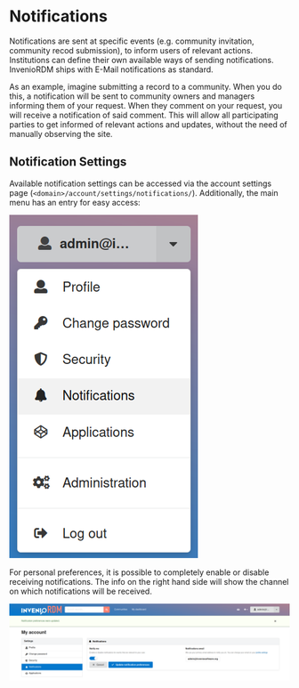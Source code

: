 # Notifications

Notifications are sent at specific events (e.g. community invitation, community recod submission), to inform users of relevant actions. Institutions can define their own available ways of sending notifications. InvenioRDM ships with E-Mail notifications as standard.

As an example, imagine submitting a record to a community. When you do this, a notification will be sent to community owners and managers informing them of your request. When they comment on your request, you will receive a notification of said comment. This will allow all participating parties to get informed of relevant actions and updates, without the need of manually observing the site.

## Notification Settings

Available notification settings can be accessed via the account settings page (`<domain>/account/settings/notifications/`). Additionally, the main menu has an entry for easy access:

![Notifications Setting Menu Entry](./img/notifications/menu.png "Notification Settings Menu Entry")

For personal preferences, it is possible to completely enable or disable receiving notifications. The info on the right hand side will show the channel on which notifications will be received.

![Notifications Setting Page](./img/notifications/settings.png "Notification Settings Page")
